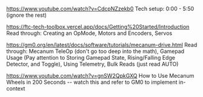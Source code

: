 https://www.youtube.com/watch?v=CdcpNZzekb0
Tech setup: 0:00 - 5:50 (ignore the rest)

https://ftc-tech-toolbox.vercel.app/docs/Getting%20Started/Introduction
Read through: Creating an OpMode, Motors and Encoders, Servos

https://gm0.org/en/latest/docs/software/tutorials/mecanum-drive.html
Read through: Mecanum TeleOp (don't go too deep into the math), Gamepad Usage (Pay attention to Storing Gamepad State, Rising/Falling Edge Detector, and Toggle), Using Telemetry, Bulk Reads (just read AUTO)

https://www.youtube.com/watch?v=gnSW2QpkGXQ
How to Use Mecanum Wheels in 200 Seconds -- watch this and refer to GM0 to implement in-context
